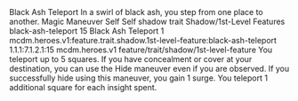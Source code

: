 <ability>
  <name>Black Ash Teleport</name>
  <flavor>In a swirl of black ash, you step from one place to another.</flavor>
  <keywords>
    <keyword>Magic</keyword>
  </keywords>
  <type>Maneuver</type>
  <distance>Self</distance>
  <target>Self</target>
  <metadata>
    <class>shadow</class>
    <feature_type>trait</feature_type>
    <file_dpath>Shadow/1st-Level Features</file_dpath>
    <item_id>black-ash-teleport</item_id>
    <item_index>15</item_index>
    <item_name>Black Ash Teleport</item_name>
    <level>1</level>
    <scc>mcdm.heroes.v1:feature.trait.shadow.1st-level-feature:black-ash-teleport</scc>
    <scdc>1.1.1:7.1.2.1:15</scdc>
    <source>mcdm.heroes.v1</source>
    <type>feature/trait/shadow/1st-level-feature</type>
  </metadata>
  <effects>
    <effect type="mundane">You teleport up to 5 squares. If you have concealment or cover at your destination, you can use the Hide maneuver even if you are observed. If you successfully hide using this maneuver, you gain 1 surge.</effect>
    <effect type="mundane" cost="Spend 1+ Insight">You teleport 1 additional square for each insight spent.</effect>
  </effects>
</ability>
